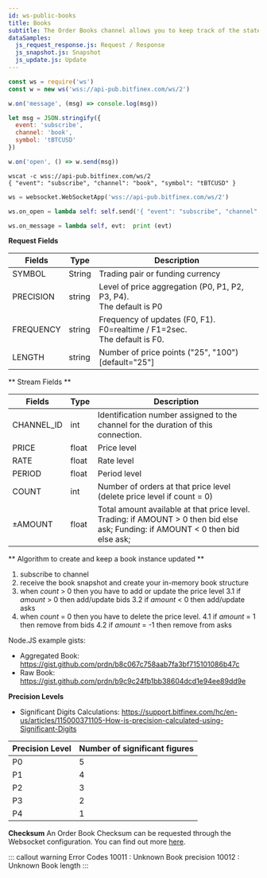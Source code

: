```yaml
---
id: ws-public-books
title: Books
subtitle: The Order Books channel allows you to keep track of the state of the Bitfinex order book. It is provided on a price aggregated basis with customizable precision. Upon connecting, you will receive a snapshot of the book followed by updates for any changes to the state of the book.
dataSamples:
  js_request_response.js: Request / Response
  js_snapshot.js: Snapshot
  js_update.js: Update
---
```

```javascript [1590590455332001-javascript]
const ws = require('ws')
const w = new ws('wss://api-pub.bitfinex.com/ws/2')

w.on('message', (msg) => console.log(msg))

let msg = JSON.stringify({ 
  event: 'subscribe', 
  channel: 'book', 
  symbol: 'tBTCUSD' 
})

w.on('open', () => w.send(msg))
```

```shell [1590590455332001-shell]
wscat -c wss://api-pub.bitfinex.com/ws/2
{ "event": "subscribe", "channel": "book", "symbol": "tBTCUSD" }

```

```python [1590590455332001-python]
ws = websocket.WebSocketApp('wss://api-pub.bitfinex.com/ws/2')

ws.on_open = lambda self: self.send('{ "event": "subscribe", "channel": "book", "symbol": "tBTCUSD"}')

ws.on_message = lambda self, evt:  print (evt)
```

**Request Fields**

Fields | Type | Description
--- | --- | ---
SYMBOL | String | Trading pair or funding currency
PRECISION | string | Level of price aggregation (P0, P1, P2, P3, P4).<br>The default is P0
FREQUENCY | string | Frequency of updates (F0, F1).<br>F0=realtime / F1=2sec.<br>The default is F0.
LENGTH | string | Number of price points ("25", "100") [default="25"]

** Stream Fields **

Fields | Type | Description
--- | --- | ---
CHANNEL_ID | int | Identification number assigned to the channel for the duration of this connection.
PRICE | float | Price level
RATE | float | Rate level
PERIOD | float | Period level
COUNT | int | Number of orders at that price level (delete price level if count = 0)
±AMOUNT | float | Total amount available at that price level. Trading: if AMOUNT > 0 then bid else ask; Funding: if AMOUNT < 0 then bid else ask;

** Algorithm to create and keep a book instance updated **

1. subscribe to channel
2. receive the book snapshot and create your in-memory book structure
3. when *count* > 0 then you have to add or update the price level
3.1 if *amount* > 0 then add/update bids
3.2 if *amount* < 0 then add/update asks
4. when *count* = 0 then you have to delete the price level.
4.1 if *amount* = 1 then remove from bids
4.2 if *amount* = -1 then remove from asks

Node.JS example gists:
* Aggregated Book: https://gist.github.com/prdn/b8c067c758aab7fa3bf715101086b47c
* Raw Book: https://gist.github.com/prdn/b9c9c24fb1bb38604dcd1e94ee89dd9e

**Precision Levels**
* Significant Digits Calculations: https://support.bitfinex.com/hc/en-us/articles/115000371105-How-is-precision-calculated-using-Significant-Digits

Precision Level | Number of significant figures
--- | ---
P0 | 5
P1 | 4
P2 | 3
P3 | 2
P4 | 1

**Checksum**
An Order Book Checksum can be requested through the Websocket configuration. You can find out more [here](https://docs.bitfinex.com/docs/ws-general#section-configuration).



::: callout warning Error Codes
10011 : Unknown Book precision
10012 : Unknown Book length
:::

